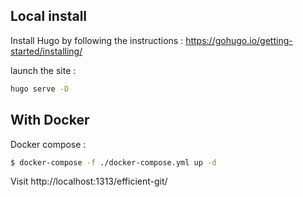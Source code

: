 
## Local install 

Install Hugo by following the instructions : 
https://gohugo.io/getting-started/installing/

launch the site : 

```bash
hugo serve -D
```

## With Docker

Docker compose : 
```bash
$ docker-compose -f ./docker-compose.yml up -d
```


Visit http://localhost:1313/efficient-git/
